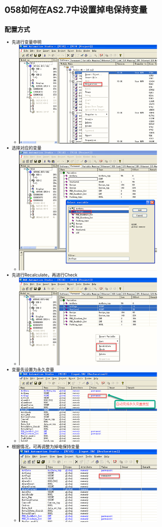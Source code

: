 # 058如何在AS2.7中设置掉电保持变量
## 配置方式

- 先进行变量申明
    - ![Img](./FILES/058如何在AS2.7中设置掉电保持变量.md/img-20220926223440.png)
- 选择对应的变量
    - ![Img](./FILES/058如何在AS2.7中设置掉电保持变量.md/img-20220926223459.png)
- 先进行Recalculate，再进行Check
    - ![Img](./FILES/058如何在AS2.7中设置掉电保持变量.md/img-20220926223519.png)
- 变量先设置为永久变量
    - ![Img](./FILES/058如何在AS2.7中设置掉电保持变量.md/img-20220926223639.png)
- 根据情况，可再调整为掉电保持变量
    - ![Img](./FILES/058如何在AS2.7中设置掉电保持变量.md/img-20220926223720.png)